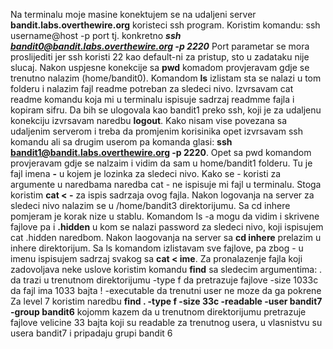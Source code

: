 Na terminalu moje masine konektujem se na udaljeni server **bandit.labs.overthewire.org** koristeci
ssh program. Koristim komandu:
ssh username@host -p port tj. konkretno **_ssh bandit0@bandit.labs.overthewire.org -p 2220_**
Port parametar se mora proslijediti jer ssh koristi 22 kao default-ni za pristup, sto u zadataku nije slucaj.
Nakon uspjesne konekcije sa **pwd** komadom provjeravam gdje se trenutno nalazim (home/bandit0).
Komandom **ls** izlistam sta se nalazi u tom folderu i nalazim fajl readme potreban za sledeci nivo.
Izvrsavam cat readme komandu koja mi u terminalu ispisuje sadrzaj readmme fajla i kopiram sifru.
Da bih se ulogovala kao bandit1 preko ssh, koji je za udaljenu konekciju izvrsavam naredbu **logout**.
Kako nisam vise povezana sa udaljenim serverom i treba da promjenim korisinika opet izvrsavam ssh komandu ali sa drugim
userom pa komanda glasi: **ssh bandit1@bandit.labs.overthewire.org -p 2220**.
Opet sa pwd komandom provjeravam gdje se nalzaim i vidim da sam u home/bandit1 folderu.
Tu je fajl imena **-** u kojem je lozinka za sledeci nivo. Kako se - koristi za argumente u naredbama naredba cat - ne 
ispisuje mi fajl u terminalu. Stoga koristim **cat < -** za ispis sadrzaja ovog fajla.
Nakon logovanja na server za sledeci nivo nalazim se u /home/bandit3 direktorijumu.
Sa cd inhere pomjeram je korak nize u stablu.
Komandom ls -a mogu da vidim i skrivene fajlove pa i **.hidden** u kom se nalazi password za sledeci nivo, koji ispisujem cat .hidden naredbom.
Nakon laogovanja na server sa **cd inhere** prelazim u inhere direktorijum. 
Sa ls komandom izlistavam sve fajlove, pa zbog - u imenu ispisujem sadrzaj svakog sa **cat < ime**.
Za pronalazenje fajla koji zadovoljava neke uslove koristim komandu **find** sa sledecim argumentima:
    . da trazi u trenutnom direktorijumu
    -type f da pretrazuje fajlove
    -size 1033c da fajl ima 1033 bajta
    ! -executable da trenutni user ne moze da ga pokrene
Za level 7 koristim naredbu **find . -type f -size 33c -readable -user bandit7 -group bandit6**
kojomm kazem da u trenutnom direktorijumu pretrazuje fajlove velicine 33 bajta koji su readable za trenutnog usera,  u vlasnistvu su usera bandit7 i pripadaju grupi bandit 6



